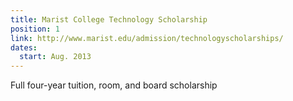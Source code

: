 ```yaml
---
title: Marist College Technology Scholarship
position: 1
link: http://www.marist.edu/admission/technologyscholarships/
dates:
  start: Aug. 2013
---
```


Full four-year tuition, room, and board scholarship
